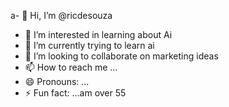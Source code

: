 a- 👋 Hi, I’m @ricdesouza
- 👀 I’m interested in learning about Ai
- 🌱 I’m currently trying to learn ai
- 💞️ I’m looking to collaborate on marketing ideas
- 📫 How to reach me ...
- 😄 Pronouns: ...
- ⚡ Fun fact: ...am over 55

<!---
ricdesouza/ricdesouza is a ✨ special ✨ repository because its `README.md` (this file) appears on your GitHub profile.
You can click the Preview link to take a look at your changes.
--->
